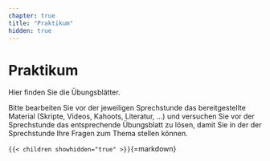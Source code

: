 ```yaml
---
chapter: true
title: "Praktikum"
hidden: true
---
```



# Praktikum

Hier finden Sie die Übungsblätter.

Bitte bearbeiten Sie vor der jeweiligen Sprechstunde das bereitgestellte Material
(Skripte, Videos, Kahoots, Literatur, ...) und versuchen Sie vor der Sprechstunde
das entsprechende Übungsblatt zu lösen, damit Sie in der der Sprechstunde Ihre
Fragen zum Thema stellen können.


`{{< children showhidden="true" >}}`{=markdown}
